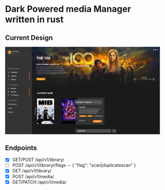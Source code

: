 # Dark Powered media Manager written in rust

## Current Design
![Design 1](./docs/design1.jpg?raw=true)

## Endpoints
- [x] GET/POST /api/v1/library/
- [ ] POST /api/v1/library/<id>/flags -- { "flag": "scan|duplicatescan" }
- [x] GET /api/v1/library/<id>
- [x] POST /api/v1/media/
- [x] GET/PATCH /api/v1/media/<id>
